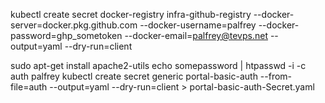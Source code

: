 kubectl create secret docker-registry infra-github-registry --docker-server=docker.pkg.github.com --docker-username=palfrey --docker-password=ghp_sometoken --docker-email=palfrey@tevps.net --output=yaml --dry-run=client

sudo apt-get install apache2-utils
echo somepassword | htpasswd -i -c auth palfrey
kubectl create secret generic portal-basic-auth --from-file=auth --output=yaml --dry-run=client > portal-basic-auth-Secret.yaml
